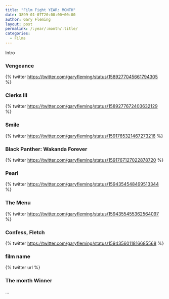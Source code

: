 ```yaml
---
title: "Film Fight YEAR: MONTH"
date: 3899-01-07T20:00:00+00:00
author: Gary Fleming
layout: post
permalink: /:year/:month/:title/
categories:
  - Films
---
```


Intro

### Vengeance

{% twitter https://twitter.com/garyfleming/status/1589277045661794305 %}

### Clerks III

{% twitter https://twitter.com/garyfleming/status/1589277672403632129 %}

### Smile

{% twitter https://twitter.com/garyfleming/status/1591765321467273216 %}

### Black Panther: Wakanda Forever

{% twitter https://twitter.com/garyfleming/status/1591767127022878720 %}

### Pearl

{% twitter https://twitter.com/garyfleming/status/1594354548499513344 %}

### The Menu

{% twitter https://twitter.com/garyfleming/status/1594355455362564097 %}

### Confess, Fletch

{% twitter https://twitter.com/garyfleming/status/1594356011816685568 %}


### film name

{% twitter url %}


### The month Winner

...
